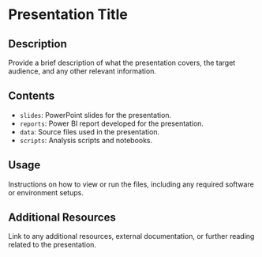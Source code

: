 # Presentation Title

## Description
Provide a brief description of what the presentation covers, the target audience, and any other relevant information.

## Contents
- `slides`: PowerPoint slides for the presentation.
- `reports`: Power BI report developed for the presentation.
- `data`: Source files used in the presentation.
- `scripts`: Analysis scripts and notebooks.

## Usage
Instructions on how to view or run the files, including any required software or environment setups.

## Additional Resources
Link to any additional resources, external documentation, or further reading related to the presentation.
